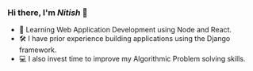 ### Hi there, I'm *Nitish* 👋

- 🌱 Learning Web Application Development using Node and React. 
- 🛠 I have prior experience building applications using the Django framework.
- 💻 I also invest time to improve my Algorithmic Problem solving skills.



<!--
**msnitish/msnitish** is a ✨ _special_ ✨ repository because its `README.md` (this file) appears on your GitHub profile.

Here are some ideas to get you started:

- 🔭 I’m currently working on ...
- 🌱 I’m currently learning ...
- 💬 Ask me about ...
- 📫 How to reach me: ...
-->
